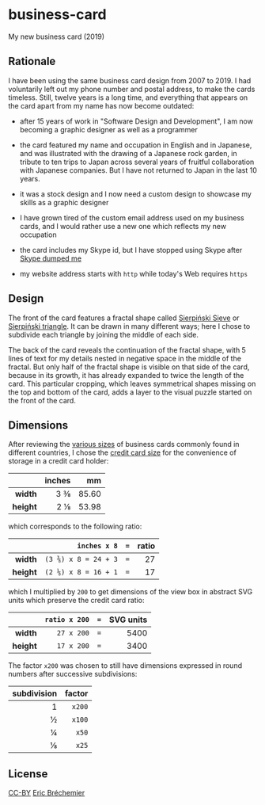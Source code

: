 # business-card
My new business card (2019)

## Rationale

I have been using the same business card design from 2007 to 2019.
I had voluntarily left out my phone number and postal address,
to make the cards timeless. Still, twelve years is a long time,
and everything that appears on the card apart from my name has
now become outdated:

* after 15 years of work in "Software Design and Development",
  I am now becoming a graphic designer as well as a programmer

* the card featured my name and occupation in English and in Japanese,
  and was illustrated with the drawing of a Japanese rock garden,
  in tribute to ten trips to Japan across several years of fruitful
  collaboration with Japanese companies.
  But I have not returned to Japan in the last 10 years.

* it was a stock design and I now need a custom design
  to showcase my skills as a graphic designer

* I have grown tired of the custom email address used on my business cards,
  and I would rather use a new one which reflects my new occupation

* the card includes my Skype id, but I have stopped using Skype
  after [Skype dumped me][]

* my website address starts with `http` while today's Web requires `https`

[Skype dumped me]: https://github.com/eric-brechemier/how-i-replaced-skype-with-twilio/issues/1

## Design

The front of the card features a fractal shape called [Sierpiński Sieve][]
or [Sierpiński triangle][]. It can be drawn in many different ways;
here I chose to subdivide each triangle by joining the middle of each side.

The back of the card reveals the continuation of the fractal shape,
with 5 lines of text for my details nested in negative space in the
middle of the fractal. But only half of the fractal shape is visible
on that side of the card, because in its growth, it has already
expanded to twice the length of the card. This particular cropping,
which leaves symmetrical shapes missing on the top and bottom of the card,
adds a layer to the visual puzzle started on the front of the card.

[Sierpiński Sieve]: http://mathworld.wolfram.com/SierpinskiSieve.html
[Sierpiński triangle]: https://en.wikipedia.org/wiki/Sierpi%C5%84ski_triangle

## Dimensions

After reviewing the [various sizes][] of business cards commonly found in
different countries, I chose the [credit card size][] for the convenience
of storage in a credit card holder:

|            | inches |    mm |
| ---------: |   ---: | ----: |
| **width**  |    3 ⅜ | 85.60 |
| **height** |    2 ⅛ | 53.98 |

which corresponds to the following ratio:

|            |         `inches x 8` |  `=`  | ratio |
| ---------: | -------------------: | :---: | ----: |
| **width**  | `(3 ⅜) x 8 = 24 + 3` |  `=`  |    27 |
| **height** | `(2 ⅛) x 8 = 16 + 1` |  `=`  |    17 |

which I multiplied by `200` to get dimensions of the view box
in abstract SVG units which preserve the credit card ratio:

|            |`ratio x 200` |  `=`  | SVG units |
| ---------: | -----------: | :---: | --------: |
| **width**  |   `27 x 200` |  `=`  |      5400 |
| **height** |   `17 x 200` |  `=`  |      3400 |

The factor `x200` was chosen to still have dimensions
expressed in round numbers after successive subdivisions:

| subdivision | factor |
| ----------: | -----: |
|           1 | `x200` |
|           ½ | `x100` | 
|           ¼ |  `x50` |
|           ⅛ |  `x25` |

[various sizes]: https://en.wikipedia.org/wiki/Business_card#Dimensions
[credit card size]: https://en.wikipedia.org/wiki/Credit_card#Technical_specifications

## License

[CC-BY][] [Eric Bréchemier][ATTRIBUTION]

[CC-BY]: https://creativecommons.org/licenses/by/4.0/
[ATTRIBUTION]: https://github.com/eric-brechemier/business-card
